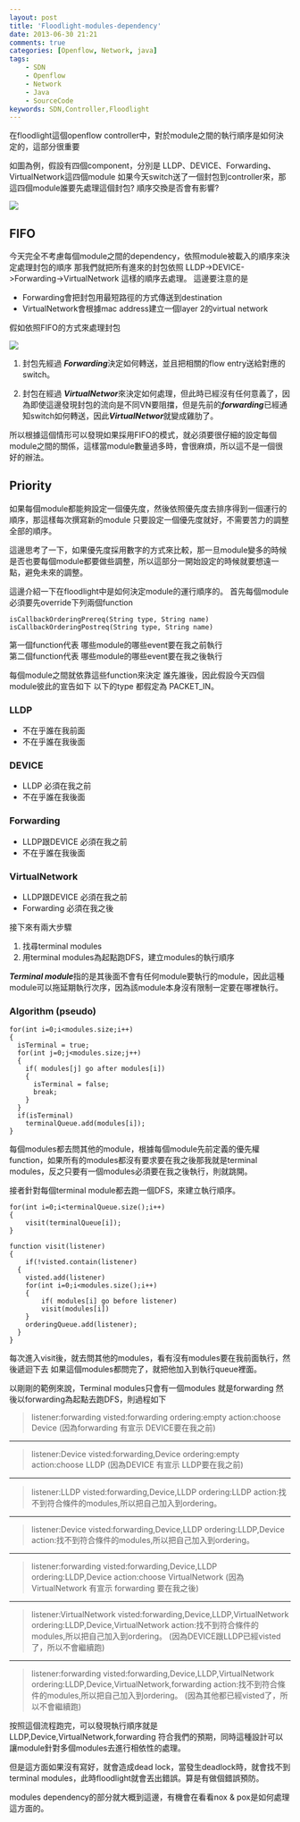 ```yaml
---
layout: post
title: 'Floodlight-modules-dependency'
date: 2013-06-30 21:21
comments: true
categories: [Openflow, Network, java]
tags:
	- SDN
	- Openflow
	- Network
	- Java
	- SourceCode
keywords: SDN,Controller,Floodlight
---
```

在floodlight這個openflow controller中，對於module之間的執行順序是如何決定的，這部分很重要




如圖為例，假設有四個component，分別是 LLDP、DEVICE、Forwarding、VirtualNetwork這四個module
如果今天switch送了一個封包到controller來，那這四個module誰要先處理這個封包? 順序交換是否會有影響?
<!--more-->

![](https://lh3.googleusercontent.com/-bzM04DIckB8/UdAltVq05LI/AAAAAAAAAsc/x6MLQsfi4YE/w1205-h491-no/1.jpg)

## FIFO ##
今天完全不考慮每個module之間的dependency，依照module被載入的順序來決定處理封包的順序
那我們就把所有進來的封包依照 LLDP->DEVICE->Forwarding->VirtualNetwork 這樣的順序去處理。
這邊要注意的是 

- Forwarding會把封包用最短路徑的方式傳送到destination
- VirtualNetwork會根據mac address建立一個layer 2的virtual network

假如依照FIFO的方式來處理封包

![](https://lh3.googleusercontent.com/-CC2tGU6YF7Q/UdAlt9GTt3I/AAAAAAAAAso/8TB5hWyxhfY/w1285-h762-no/2.jpg)


1. 封包先經過 ***Forwarding***決定如何轉送，並且把相關的flow entry送給對應的switch。

2. 封包在經過 ***VirtualNetwor***來決定如何處理，但此時已經沒有任何意義了，因為即使這邊發現封包的流向是不同VN要阻擋，但是先前的***forwarding***已經通知switch如何轉送，因此***VirtualNetwor***就變成雞肋了。

所以根據這個情形可以發現如果採用FIFO的模式，就必須要很仔細的設定每個module之間的關係，這樣當module數量過多時，會很麻煩，所以這不是一個很好的辦法。


## Priority ##
如果每個module都能夠設定一個優先度，然後依照優先度去排序得到一個運行的順序，那這樣每次撰寫新的module
只要設定一個優先度就好，不需要苦力的調整全部的順序。

這邊思考了一下，如果優先度採用數字的方式來比較，那一旦module變多的時候是否也要每個module都要做些調整，所以這部分一開始設定的時候就要想遠一點，避免未來的調整。

這邊介紹一下在floodlight中是如何決定module的運行順序的。
首先每個module必須要先override下列兩個function

```
isCallbackOrderingPrereq(String type, String name)
isCallbackOrderingPostreq(String type, String name)
```
第一個function代表 哪些module的哪些event要在我之前執行  
第二個function代表 哪些module的哪些event要在我之後執行

每個module之間就依靠這些function來決定 誰先誰後，因此假設今天四個module彼此的宣告如下
以下的type 都假定為 PACKET_IN。

### LLDP ###
- 不在乎誰在我前面
- 不在乎誰在我後面

### DEVICE ###
- LLDP 必須在我之前
- 不在乎誰在我後面

### Forwarding ###
- LLDP跟DEVICE 必須在我之前
- 不在乎誰在我後面

### VirtualNetwork ###
- LLDP跟DEVICE 必須在我之前
- Forwarding 必須在我之後

接下來有兩大步驟
1. 找尋terminal modules
2. 用terminal modules為起點跑DFS，建立modules的執行順序


***Terminal module***指的是其後面不會有任何module要執行的module，因此這種module可以拖延期執行次序，因為該module本身沒有限制一定要在哪裡執行。
### Algorithm (pseudo)
```
for(int i=0;i<modules.size;i++)
{	
  isTerminal = true;
  for(int j=0;j<modules.size;j++)
  {	 
    if( modules[j] go after modules[i])
    {
      isTerminal = false;
      break;
    }
  }
  if(isTerminal)
    terminalQueue.add(modules[i]);
}       
```

每個modules都去問其他的module，根據每個module先前定義的優先權function，如果所有的modules都沒有要求要在我之後那我就是terminal modules，反之只要有一個modules必須要在我之後執行，則就跳開。

接者針對每個terminal module都去跑一個DFS，來建立執行順序。
```
for(int i=0;i<terminalQueue.size();i++)
{
	visit(terminalQueue[i]);
}

function visit(listener)
{
	if(!visted.contain(listener)
  {
  	visted.add(listener)
    for(int i=0;i<modules.size();i++)
    {
    	if( modules[i] go before listener)
      	visit(modules[i])
    } 
    orderingQueue.add(listener);
  }
}

```

每次進入visit後，就去問其他的modules，看有沒有modules要在我前面執行，然後遞迴下去
如果這個modules都問完了，就把他加入到執行queue裡面。

以剛剛的範例來說，Terminal modules只會有一個modules 就是forwarding
然後以forwarding為起點去跑DFS，則過程如下


>  listener:forwarding
  visted:forwarding
  ordering:empty
  action:choose Device (因為forwarding 有宣示 DEVICE要在我之前)

---

>  listener:Device
  visted:forwarding,Device
  ordering:empty
  action:choose LLDP (因為DEVICE 有宣示 LLDP要在我之前)
  
--- 

>  listener:LLDP
  visted:forwarding,Device,LLDP
  ordering:LLDP
  action:找不到符合條件的modules,所以把自己加入到ordering。
  
---

>  listener:Device
  visted:forwarding,Device,LLDP
  ordering:LLDP,Device
  action:找不到符合條件的modules,所以把自己加入到ordering。
  
---

>  listener:forwarding
  visted:forwarding,Device,LLDP
  ordering:LLDP,Device
  action:choose VirtualNetwork (因為 VirtualNetwork 有宣示 forwarding 要在我之後)
  
---

>  listener:VirtualNetwork
  visted:forwarding,Device,LLDP,VirtualNetwork
  ordering:LLDP,Device,VirtualNetwork
  action:找不到符合條件的modules,所以把自己加入到ordering。 (因為DEVICE跟LLDP已經visted了，所以不會繼續跑)  
  
----
>  listener:forwarding
  visted:forwarding,Device,LLDP,VirtualNetwork
  ordering:LLDP,Device,VirtualNetwork,forwarding
  action:找不到符合條件的modules,所以把自己加入到ordering。 (因為其他都已經visted了，所以不會繼續跑)  
  
按照這個流程跑完，可以發現執行順序就是
LLDP,Device,VirtualNetwork,forwarding
符合我們的預期，同時這種設計可以讓module針對多個modules去進行相依性的處理。

但是這方面如果沒有寫好，就會造成dead lock，當發生deadlock時，就會找不到terminal modules，此時floodlight就會丟出錯誤。算是有做個錯誤預防。

modules dependency的部分就大概到這邊，有機會在看看nox & pox是如何處理這方面的。
